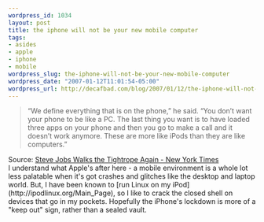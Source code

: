 ```yaml
--- 
wordpress_id: 1034
layout: post
title: the iphone will not be your new mobile computer
tags: 
- asides
- apple
- iphone
- mobile
wordpress_slug: the-iphone-will-not-be-your-new-mobile-computer
wordpress_date: "2007-01-12T11:01:54-05:00"
wordpress_url: http://decafbad.com/blog/2007/01/12/the-iphone-will-not-be-your-new-mobile-computer
---
```

<blockquote cite="http://www.nytimes.com/2007/01/12/technology/12apple.html?ex=1326258000&en=905b9e9dd858350d&ei=5090&partner=rssuserland&emc=rss">“We define everything that is on the phone,” he said. “You don’t want your phone to be like a PC. The last thing you want is to have loaded three apps on your phone and then you go to make a call and it doesn’t work anymore. These are more like iPods than they are like computers.”</blockquote><div class="quotesource">Source: <a href="http://www.nytimes.com/2007/01/12/technology/12apple.html?ex=1326258000&en=905b9e9dd858350d&ei=5090&partner=rssuserland&emc=rss">Steve Jobs Walks the Tightrope Again - New York Times</a></div>
I understand what Apple's after here - a mobile environment is a whole lot less palatable when it's got crashes and glitches like the desktop and laptop world.  But, I have been known to [run Linux on my iPod](http://ipodlinux.org/Main_Page), so I like to crack the closed shell on devices that go in my pockets.  Hopefully the iPhone's lockdown is more of a "keep out" sign, rather than a sealed vault.
